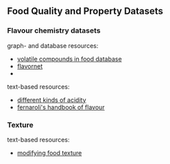 ## Food Quality and Property Datasets

### Flavour chemistry datasets

graph- and database resources:
* [volatile compounds in food database](http://www.leffingwell.com/bacis1.htm)
* [flavornet](http://www.flavornet.org/)
* 

text-based resources:
* [different kinds of acidity](https://www.reddit.com/r/Cooking/comments/m06qvh/acidity_is_not_a_single_flavor/)
* [fernaroli's handbook of flavour](https://arena-attachments.s3.amazonaws.com/10118799/29e6e3cccb463fd97609eac1c0f605a8.pdf?1609864453)

### Texture

text-based resources:
* [modifying food texture](https://ipfs.io/ipfs/bafykbzacebb32i3uj6ogbdew2f2atzdg3tjxnngoi6he7buyirz2d2a2i6l5s?filename=%28Woodhead%20Publishing%20Series%20in%20Food%20Science%2C%20Technology%20and%20Nutrition%29%20Jianshe%20Chen%2C%20Andrew%20Rosenthal%20-%20Modifying%20Food%20Texture_%20Volume%201_%20Novel%20Ingredients%20and%20Processing%20Techniques-Woodhead%20Publishin.pdf)